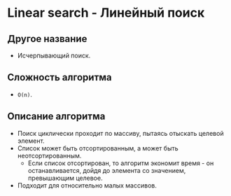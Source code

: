 ﻿# Linear search - Линейный поиск

## Другое название

- Исчерпывающий поиск.

## Сложность алгоритма

- `O(n)`.

## Описание алгоритма

- Поиск циклически проходит по массиву, пытаясь отыскать целевой элемент.
- Список может быть отсортированным, а может быть неотсортированным.
  - Если список отсортирован, то алгоритм экономит время - он останавливается, дойдя до элемента со значением, превышающим целевое.
- Подходит для относительно малых массивов.
